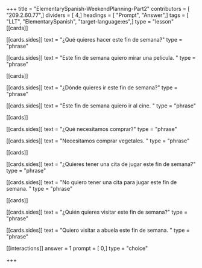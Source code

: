 +++
title = "ElementarySpanish-WeekendPlanning-Part2"
contributors = [ "209.2.60.77",]
dividers = [ 4,]
headings = [ "Prompt", "Answer",]
tags = [ "LLT", "ElementarySpanish", "target-language:es",]
type = "lesson"
[[cards]]

[[cards.sides]]
text = "¿Qué quieres hacer este fin de semana?"
type = "phrase"

[[cards.sides]]
text = "Este fin de semana quiero mirar una película. "
type = "phrase"

[[cards]]

[[cards.sides]]
text = "¿Dónde quieres ir este fin de semana?"
type = "phrase"

[[cards.sides]]
text = "Este fin de semana quiero ir al cine. "
type = "phrase"

[[cards]]

[[cards.sides]]
text = "¿Qué necesitamos comprar?"
type = "phrase"

[[cards.sides]]
text = "Necesitamos comprar vegetales. "
type = "phrase"

[[cards]]

[[cards.sides]]
text = "¿Quieres tener una cita de jugar este fin de semana?"
type = "phrase"

[[cards.sides]]
text = "No quiero tener una cita para jugar este fin de semana. "
type = "phrase"

[[cards]]

[[cards.sides]]
text = "¿Quién quieres visitar este fin de semana?"
type = "phrase"

[[cards.sides]]
text = "Quiero visitar a abuela este fin de semana. "
type = "phrase"

[[interactions]]
answer = 1
prompt = [ 0,]
type = "choice"

+++
